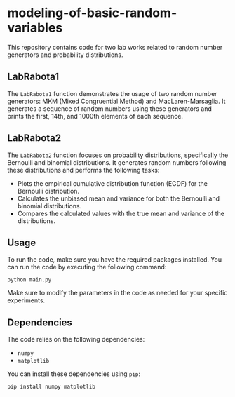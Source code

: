 # modeling-of-basic-random-variables

This repository contains code for two lab works related to random number generators and probability distributions.

## LabRabota1

The `LabRabota1` function demonstrates the usage of two random number generators: MKM (Mixed Congruential Method) and MacLaren-Marsaglia. It generates a sequence of random numbers using these generators and prints the first, 14th, and 1000th elements of each sequence.

## LabRabota2

The `LabRabota2` function focuses on probability distributions, specifically the Bernoulli and binomial distributions. It generates random numbers following these distributions and performs the following tasks:

- Plots the empirical cumulative distribution function (ECDF) for the Bernoulli distribution.
- Calculates the unbiased mean and variance for both the Bernoulli and binomial distributions.
- Compares the calculated values with the true mean and variance of the distributions.

## Usage

To run the code, make sure you have the required packages installed. You can run the code by executing the following command:

```python main.py```

Make sure to modify the parameters in the code as needed for your specific experiments.

## Dependencies

The code relies on the following dependencies:

- `numpy`
- `matplotlib`

You can install these dependencies using `pip`:

```pip install numpy matplotlib```

